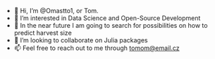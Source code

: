 - 👋 Hi, I’m @Omastto1, or Tom.
- 👀 I’m interested in Data Science and Open-Source Development
- 🌱 In the near future I am going to search for possibilities on how to predict harvest size
- 💞️ I’m looking to collaborate on Julia packages
- 📫 Feel free to reach out to me through tomom@email.cz

<!---
Omastto1/Omastto1 is a ✨ special ✨ repository because its `README.md` (this file) appears on your GitHub profile.
You can click the Preview link to take a look at your changes.
--->
